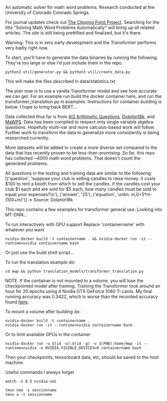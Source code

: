 An automatic solver for math word problems. Research conducted at the University of Colorado Colorado Springs.

For journal updates check out [The Clipping Point Project](https://theclippingpointproject.com). Searching for the title "Solving Math Word Problems Automatically" will bring up all related articles. The site is still being prettified and finalized, but it's there.

Warning: This is in very early development and the Transformer performs very badly right now.

To start, you'll have to generate the data binaries by running the following. They're too large or else I'd just include them in the repo.
```
python3 util/generator.py && python3 util/create_data.py
```
This will make the files described in data/statistics.txt

The plan now is to use a vanilla Transformer model and see how accurate we can get. For an example run build the docker container here, and run the transformer_translation.py in examples. Instructions for container building is below. I hope to bring back BERT...

Data collected thus far is from [AI2 Arithmetic Questions](https://allenai.org/data/data-all.html), [Dolphin18k](https://www.microsoft.com/en-us/research/wp-content/uploads/2015/08/dolphin18k.pdf), and [MaWPS](http://lang.ee.washington.edu/MAWPS/). Data has been compiled to respect only single variable algebra questions. Hopefully multi-var and more calculus-based work will follow. Further work to transform the data to generalize more consistently is being researched currently.

More datasets will be added to create a more diverse set compared to the data that has recently proven to be less-than-promising. So far, this repo has collected ~4000 math word problems. That doesn't count the generated problems.

All questions in the testing and training data are similar to the following:
[('question', 'suppose your club is selling candles to raise money. it costs $100 to rent a booth from which to sell the candles. if the candles cost your club $1 each and are sold for $5 each, how many candles must be sold to equal your expenses?\n'), ('answer', '25'), ('equation', 'unkn: m,0=5*m-(100+m)')]
-> Source: Dolphin18k

This repo contains a few examples for transformer general use. Looking into MT-DNN...

To run interactively with GPU support
Replace 'containername' with whatever you want
```
nvidia-docker build -t containername . && nvidia-docker run -it --runtime=nvidia containername bash
```
Or just use the build shell script...

To run the translation example do:
```
cd mwp && python translation_models/transformer_translation.py
```
NOTE: If the container is not mounted to a volume, you will lose the checkpointed model after training.
Training the Transformer took around an hour for 20 epochs using 4 Nvidia GTX GeForce 1080 Ti cards.
My final running accuracy was 0.3422, which is worse than the recorded accuracy found [here](https://www.tensorflow.org/beta/tutorials/text/transformer).

To mount a volume after building do:
```
nvidia-docker build -t containername .
nvidia-docker run -it --runtime=nvidia containername bash
```
Or to limit available GPUs in the container
```
nvidia-docker run -u $(id -u):$(id -g) -v $(PWD):home/mwp -it --runtime=nvidia -e NVIDIA_VISIBLE_DEVICES=0 containername bash
```
Then your checkpoints, tensorboard data, etc, should be saved to the host machine.

Useful commands I always forget
```
watch -n 0.5 nvidia-smi
```

```
tmux new -s sessionname
tmux a -t sessionname
```
